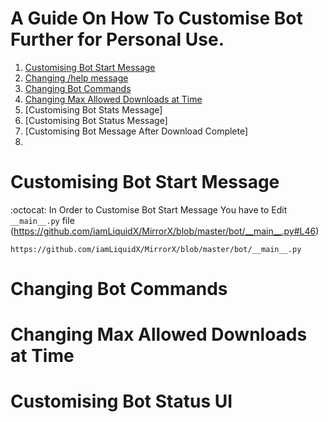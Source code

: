 # A Guide On How To Customise Bot Further for Personal Use.

1. [Customising Bot Start Message](https://github.com/destiny6520/modification#Customising-Bot-Start-Message)
2. [Changing /help message](https://github.com/destiny6520/modification#Changing-Bot-Commands)
3. [Changing Bot Commands](https://github.com/destiny6520/modification#Changing-Bot-Commands)
4. [Changing Max Allowed Downloads at Time](https://github.com/destiny6520/modification#Changing-Max-Allowed-Downloads-at-Time)
5. [Customising Bot Stats Message]
6. [Customising Bot Status Message]
7. [Customising Bot Message After Download Complete]
8. 


# Customising Bot Start Message
:octocat: In Order to Customise Bot Start Message You have to Edit `__main__.py` file (https://github.com/iamLiquidX/MirrorX/blob/master/bot/__main__.py#L46)

    https://github.com/iamLiquidX/MirrorX/blob/master/bot/__main__.py
   

# Changing Bot Commands
# Changing Max Allowed Downloads at Time
# Customising Bot Status UI
